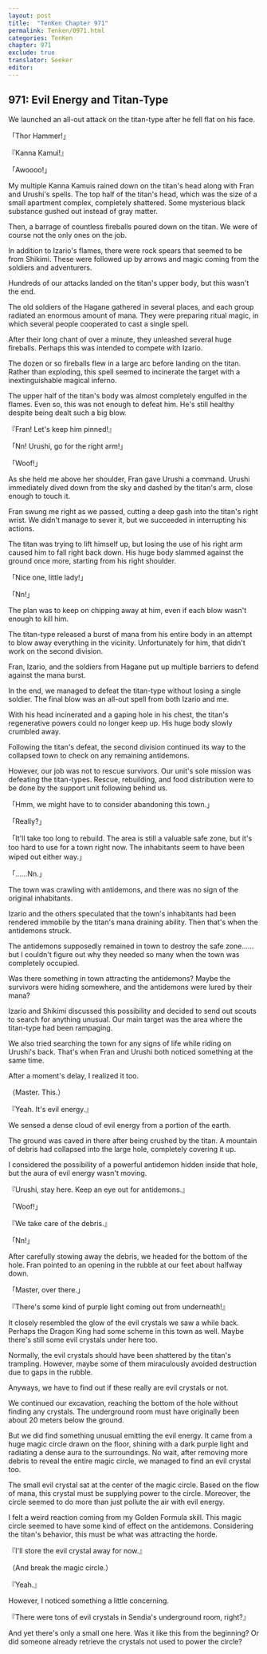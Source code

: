 ```yaml
---
layout: post
title:  "TenKen Chapter 971"
permalink: Tenken/0971.html
categories: TenKen
chapter: 971
exclude: true
translator: Seeker
editor: 
---
```

<h2>971: Evil Energy and Titan-Type</h2>

 We launched an all-out attack on the titan-type after he fell flat on his face.

「Thor Hammer!」

『Kanna Kamui!』

「Awoooo!」

 My multiple Kanna Kamuis rained down on the titan's head along with Fran and Urushi's spells. The top half of the titan's head, which was the size of a small apartment complex, completely shattered. Some mysterious black substance gushed out instead of gray matter.

 Then, a barrage of countless fireballs poured down on the titan. We were of course not the only ones on the job.

 In addition to Izario's flames, there were rock spears that seemed to be from Shikimi. These were followed up by arrows and magic coming from the soldiers and adventurers.

 Hundreds of our attacks landed on the titan's upper body, but this wasn't the end.

 The old soldiers of the Hagane gathered in several places, and each group radiated an enormous amount of mana. They were preparing ritual magic, in which several people cooperated to cast a single spell.

 After their long chant of over a minute, they unleashed several huge fireballs. Perhaps this was intended to compete with Izario.

 The dozen or so fireballs flew in a large arc before landing on the titan. Rather than exploding, this spell seemed to incinerate the target with a inextinguishable magical inferno.

 The upper half of the titan's body was almost completely engulfed in the flames. Even so, this was not enough to defeat him. He's still healthy despite being dealt such a big blow.

『Fran! Let's keep him pinned!』

「Nn! Urushi, go for the right arm!」

「Woof!」

 As she held me above her shoulder, Fran gave Urushi a command. Urushi immediately dived down from the sky and dashed by the titan's arm, close enough to touch it.

 Fran swung me right as we passed, cutting a deep gash into the titan's right wrist. We didn't manage to sever it, but we succeeded in interrupting his actions.

 The titan was trying to lift himself up, but losing the use of his right arm caused him to fall right back down. His huge body slammed against the ground once more, starting from his right shoulder.

「Nice one, little lady!」

「Nn!」

 The plan was to keep on chipping away at him, even if each blow wasn't enough to kill him.

 The titan-type released a burst of mana from his entire body in an attempt to blow away everything in the vicinity. Unfortunately for him, that didn't work on the second division.

 Fran, Izario, and the soldiers from Hagane put up multiple barriers to defend against the mana burst.

 In the end, we managed to defeat the titan-type without losing a single soldier. The final blow was an all-out spell from both Izario and me.

 With his head incinerated and a gaping hole in his chest, the titan's regenerative powers could no longer keep up. His huge body slowly crumbled away.

 Following the titan's defeat, the second division continued its way to the collapsed town to check on any remaining antidemons.

 However, our job was not to rescue survivors. Our unit's sole mission was defeating the titan-types. Rescue, rebuilding, and food distribution were to be done by the support unit following behind us.

「Hmm, we might have to to consider abandoning this town.」

「Really?」

「It'll take too long to rebuild. The area is still a valuable safe zone, but it's too hard to use for a town right now. The inhabitants seem to have been wiped out either way.」

「……Nn.」

 The town was crawling with antidemons, and there was no sign of the original inhabitants.

 Izario and the others speculated that the town's inhabitants had been rendered immobile by the titan's mana draining ability. Then that's when the antidemons struck.

 The antidemons supposedly remained in town to destroy the safe zone…… but I couldn't figure out why they needed so many when the town was completely occupied.

 Was there something in town attracting the antidemons? Maybe the survivors were hiding somewhere, and the antidemons were lured by their mana?

 Izario and Shikimi discussed this possibility and decided to send out scouts to search for anything unusual. Our main target was the area where the titan-type had been rampaging.

 We also tried searching the town for any signs of life while riding on Urushi's back. That's when Fran and Urushi both noticed something at the same time.

 After a moment's delay, I realized it too.

（Master. This.）

『Yeah. It's evil energy.』

 We sensed a dense cloud of evil energy from a portion of the earth.

 The ground was caved in there after being crushed by the titan. A mountain of debris had collapsed into the large hole, completely covering it up.

 I considered the possibility of a powerful antidemon hidden inside that hole, but the aura of evil energy wasn't moving.

『Urushi, stay here. Keep an eye out for antidemons.』

「Woof!」

『We take care of the debris.』

「Nn!」

 After carefully stowing away the debris, we headed for the bottom of the hole. Fran pointed to an opening in the rubble at our feet about halfway down.

「Master, over there.」

『There's some kind of purple light coming out from underneath!』

 It closely resembled the glow of the evil crystals we saw a while back. Perhaps the Dragon King had some scheme in this town as well. Maybe there's still some evil crystals under here too.

 Normally, the evil crystals should have been shattered by the titan's trampling. However, maybe some of them miraculously avoided destruction due to gaps in the rubble.

 Anyways, we have to find out if these really are evil crystals or not.

 We continued our excavation, reaching the bottom of the hole without finding any crystals. The underground room must have originally been about 20 meters below the ground.

 But we did find something unusual emitting the evil energy. It came from a huge magic circle drawn on the floor, shining with a dark purple light and radiating a dense aura to the surroundings. No wait, after removing more debris to reveal the entire magic circle, we managed to find an evil crystal too.

 The small evil crystal sat at the center of the magic circle. Based on the flow of mana, this crystal must be supplying power to the circle. Moreover, the circle seemed to do more than just pollute the air with evil energy.

 I felt a weird reaction coming from my Golden Formula skill. This magic circle seemed to have some kind of effect on the antidemons. Considering the titan's behavior, this must be what was attracting the horde.

『I'll store the evil crystal away for now.』

（And break the magic circle.）

『Yeah.』

 However, I noticed something a little concerning.

『There were tons of evil crystals in Sendia's underground room, right?』

 And yet there's only a small one here. Was it like this from the beginning? Or did someone already retrieve the crystals not used to power the circle?


